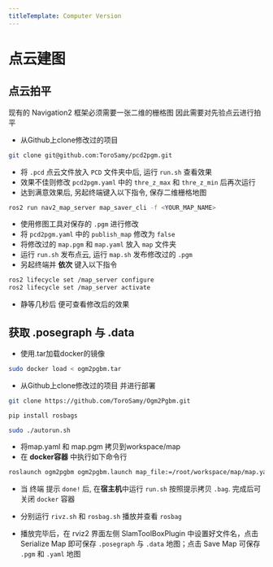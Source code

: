 ```yaml
---
titleTemplate: Computer Version
---
```

# 点云建图

## 点云拍平
现有的 Navigation2 框架必须需要一张二维的栅格图 因此需要对先验点云进行拍平


- 从Github上clone修改过的项目
```bash
git clone git@github.com:ToroSamy/pcd2pgm.git
```
- 将 `.pcd` 点云文件放入 `PCD` 文件夹中后, 运行 `run.sh` 查看效果
- 效果不佳则修改 `pcd2pgm.yaml` 中的 `thre_z_max` 和 `thre_z_min` 后再次运行
- 达到满意效果后, 另起终端键入以下指令, 保存二维栅格地图
```bash
ros2 run nav2_map_server map_saver_cli -f <YOUR_MAP_NAME>
```
- 使用修图工具对保存的 `.pgm` 进行修改
- 将 `pcd2pgm.yaml` 中的 `publish_map` 修改为 `false`
- 将修改过的 `map.pgm` 和 `map.yaml` 放入 `map` 文件夹
- 运行 `run.sh` 发布点云, 运行 `map.sh` 发布修改过的 `.pgm`
- 另起终端并 **依次** 键入以下指令
```bash
ros2 lifecycle set /map_server configure
ros2 lifecycle set /map_server activate
```
- 静等几秒后 便可查看修改后的效果

## 获取 .posegraph 与 .data
- 使用.tar加载docker的镜像
```bash
sudo docker load < ogm2pgbm.tar
```

- 从Github上clone修改过的项目 并进行部署
```bash
git clone https://github.com/ToroSamy/Ogm2Pgbm.git
```
```bash
pip install rosbags
```
```bash
sudo ./autorun.sh
```
- 将map.yaml 和 map.pgm 拷贝到workspace/map
- 在 **docker容器** 中执行如下命令行
```bash
roslaunch ogm2pgbm ogm2pgbm.launch map_file:=/root/workspace/map/map.yaml record:=true
```

- 当 终端 提示 `done!` 后, 在**宿主机**中运行 `run.sh` 按照提示拷贝 `.bag`. 完成后可关闭 `docker` 容器


- 分别运行 `rivz.sh` 和 `rosbag.sh` 播放并查看 `rosbag`

- 播放完毕后，在 rviz2 界面左侧 SlamToolBoxPlugin 中设置好文件名，点击 Serialize Map 即可保存 `.posegraph` 与 `.data` 地图；点击 Save Map 可保存 `.pgm` 和 `.yaml` 地图